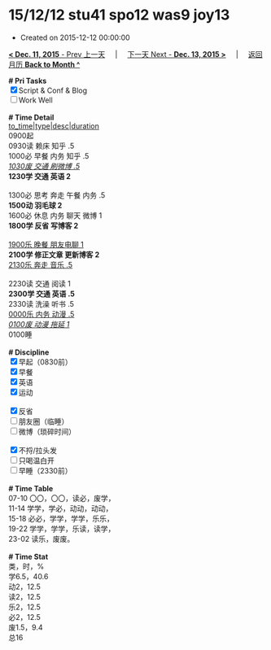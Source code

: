 # 15/12/12 stu41 spo12 was9 joy13

- Created on 2015-12-12 00:00:00

[**< Dec. 11, 2015** - Prev 上一天](_archived/lifelogs/2015/12/d11.md) &nbsp; &nbsp; | &nbsp; &nbsp; [下一天 Next - **Dec. 13, 2015 >**](_archived/lifelogs/2015/12/d13.md) &nbsp; &nbsp; |  &nbsp; &nbsp; [返回月历 **Back to Month ^**](_archived/lifelogs/2015/12/index.md)
<br/><div><b># Pri Tasks</b></div><div><input checked="true" type="checkbox"/>Script &amp; Conf &amp; Blog</div><div><input type="checkbox"/>Work Well</div><div><br/></div><div><b># Time Detail</b></div><div><u>to_time|type|desc|duration</u></div><div>0900起</div><div>0930读 赖床 知乎 .5</div><div>1000必 早餐 内务 知乎 .5</div><div><u><i>1030废 交通 刷微博 .5</i></u></div><div><b>1230学 交通 英语 2</b></div><div><br/></div><div>1300必 思考 奔走 午餐 内务 .5</div><div><b>1500动 羽毛球 2</b></div><div>1600必 休息 内务 聊天 微博 1</div><div><b>1800学 反省 写博客 2</b></div><div><br/></div><div><u>1900乐 晚餐 朋友电聊 1</u></div><div><b>2100学 修正文章 更新博客 2</b></div><div><u>2130乐 奔走 音乐 .5</u></div><div><br/></div><div>2230读 交通 阅读 1</div><div><b>2300学 交通 英语 .5</b></div><div>2330读 洗澡 听书 .5</div><div><u>0000乐 内务 动漫 .5</u></div><div><u><i>0100废 动漫 拖延 1</i></u></div><div>0100睡</div><div><br/></div><div><b># Discipline</b></div><div><input checked="true" type="checkbox"/>早起（0830前）</div><div><input checked="true" type="checkbox"/>早餐</div><div><input checked="true" type="checkbox"/>英语</div><div><input checked="true" type="checkbox"/>运动</div><div><br/></div><div><input checked="true" type="checkbox"/>反省</div><div><input type="checkbox"/>朋友圈（临睡）</div><div><input type="checkbox"/>微博（琐碎时间）</div><div><br/></div><div><input checked="true" type="checkbox"/>不捋/拉头发</div><div><input type="checkbox"/>只喝温白开</div><div><input type="checkbox"/>早睡（2330前）</div><div><br/></div><div><b># Time Table</b></div><div>07-10 〇〇，〇〇，读必，废学，</div><div>11-14 学学，学必，动动，动动，</div><div>15-18 必必，学学，学学，乐乐，</div><div>19-22 学学，学学，乐读，读学，</div><div>23-02 读乐，废废。</div><div><br/></div><div><b># Time Stat</b></div><div>类，时，%</div><div>学6.5，40.6</div><div>动2，12.5</div><div>读2，12.5</div><div>乐2，12.5</div><div>必2，12.5</div><div>废1.5，9.4</div><div>总16</div>
